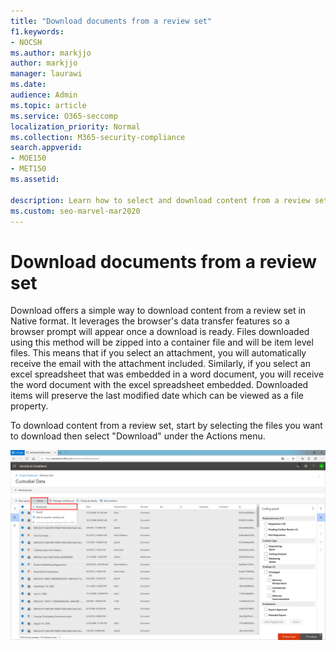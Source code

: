 ```yaml
---
title: "Download documents from a review set"
f1.keywords:
- NOCSH
ms.author: markjjo
author: markjjo
manager: laurawi
ms.date: 
audience: Admin
ms.topic: article
ms.service: O365-seccomp
localization_priority: Normal
ms.collection: M365-security-compliance
search.appverid:
- MOE150
- MET150
ms.assetid: 

description: Learn how to select and download content from a review set for presentations or external reviews.
ms.custom: seo-marvel-mar2020
---
```


# Download documents from a review set

Download offers a simple way to download content from a review set in Native format. It leverages the browser's data transfer features so a browser prompt will appear once a download is ready. Files downloaded using this method will be zipped into a container file and will be item level files. This means that if you select an attachment, you will automatically receive the email with the attachment included. Similarly, if you select an excel spreadsheet that was embedded in a word document, you will receive the word document with the excel spreadsheet embedded. Downloaded items will preserve the last modified date which can be viewed as a file property.

To download content from a review set, start by selecting the files you want to download then select "Download" under the Actions menu.

![Download action in Advanced eDiscovery review set](../media/eDiscoDownload.png)
